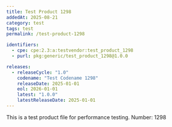 ```yaml
---
title: Test Product 1298
addedAt: 2025-08-21
category: test
tags: test
permalink: /test-product-1298

identifiers:
  - cpe: cpe:2.3:a:testvendor:test_product_1298
  - purl: pkg:generic/test_product_1298@1.0.0

releases:
  - releaseCycle: "1.0"
    codename: "Test Codename 1298"
    releaseDate: 2025-01-01
    eol: 2026-01-01
    latest: "1.0.0"
    latestReleaseDate: 2025-01-01
---
```


This is a test product file for performance testing. Number: 1298
